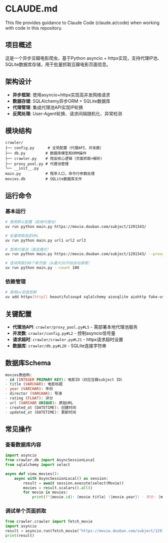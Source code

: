 # CLAUDE.md

This file provides guidance to Claude Code (claude.ai/code) when working with code in this repository.

## 项目概述
这是一个异步豆瓣电影爬虫，基于Python asyncio + httpx实现，支持代理IP池、SQLite数据库存储，用于批量抓取豆瓣电影页面信息。

## 架构设计
- **异步框架**: 使用asyncio+httpx实现高并发网络请求
- **数据存储**: SQLAlchemy异步ORM + SQLite数据库
- **代理管理**: 集成代理池API实现IP轮换
- **反爬处理**: User-Agent轮换、请求间隔随机化、异常检测

## 模块结构
```
crawler/
├── config.py      # 全局配置（代理API、并发数）
├── db.py         # 数据库模型和ORM操作
├── crawler.py    # 爬虫核心逻辑（页面抓取+解析）
├── proxy_pool.py # 代理池管理
└── __init__.py
main.py           # 程序入口，命令行参数处理
movies.db         # SQLite数据库文件
```

## 运行命令

### 基本运行
```bash
# 使用默认配置（启用代理池）
uv run python main.py https://movie.douban.com/subject/1291543/

# 批量爬取指定URL
uv run python main.py url1 url2 url3

# 禁用代理池（直连模式）
uv run python main.py https://movie.douban.com/subject/1291543/ --proxy

# 连续爬取100个新页面（从最大ID开始自动递增）
uv run python main.py --count 100
```

### 依赖管理
```bash
# 使用uv安装依赖
uv add httpx[http2] beautifulsoup4 sqlalchemy aiosqlite aiohttp fake-useragent
```

## 关键配置
- **代理池API**: `crawler/proxy_pool.py#L5` - 需部署本地代理池服务
- **并发数**: `crawler/config.py#L2` - 控制asyncio信号量
- **请求超时**: `crawler/crawler.py#L21` - httpx请求超时设置
- **数据库**: `crawler/db.py#L20` - SQLite连接字符串

## 数据库Schema
```sql
movies表结构:
- id (INTEGER PRIMARY KEY): 电影ID（对应豆瓣subject ID）
- title (VARCHAR): 电影标题
- year (VARCHAR): 年份
- director (VARCHAR): 导演
- rating (FLOAT): 评分
- url (VARCHAR UNIQUE): 原始URL
- created_at (DATETIME): 创建时间
- updated_at (DATETIME): 更新时间
```

## 常见操作

### 查看数据库内容
```python
import asyncio
from crawler.db import AsyncSessionLocal
from sqlalchemy import select

async def view_movies():
    async with AsyncSessionLocal() as session:
        result = await session.execute(select(Movie))
        movies = result.scalars().all()
        for movie in movies:
            print(f"{movie.id}: {movie.title} ({movie.year}) - 评分: {movie.rating}")
```

### 调试单个页面抓取
```python
from crawler.crawler import fetch_movie
import asyncio
result = asyncio.run(fetch_movie("https://movie.douban.com/subject/1291543/", use_proxy=False))
print(result)
```